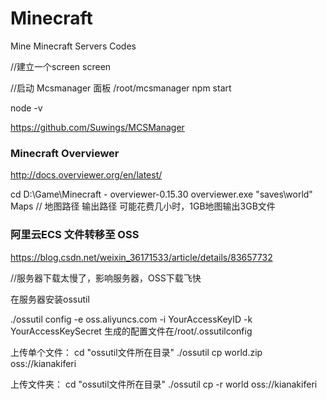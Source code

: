 # Minecraft
Mine Minecraft Servers Codes

//建立一个screen
screen

//启动 Mcsmanager 面板 /root/mcsmanager
npm start 

node -v

https://github.com/Suwings/MCSManager


### Minecraft Overviewer
http://docs.overviewer.org/en/latest/

cd D:\Game\Minecraft - overviewer-0.15.30
overviewer.exe "saves\world" Maps
//        地图路径    输出路径
可能花费几小时，1GB地图输出3GB文件


### 阿里云ECS 文件转移至 OSS
https://blog.csdn.net/weixin_36171533/article/details/83657732

//服务器下载太慢了，影响服务器，OSS下载飞快

在服务器安装ossutil

./ossutil config -e oss.aliyuncs.com -i YourAccessKeyID -k YourAccessKeySecret
生成的配置文件在/root/.ossutilconfig

上传单个文件：
cd "ossutil文件所在目录"
./ossutil cp world.zip oss://kianakiferi

上传文件夹：
cd "ossutil文件所在目录"
./ossutil cp -r world oss://kianakiferi
